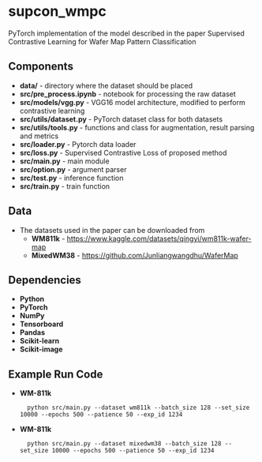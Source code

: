 # supcon_wmpc
PyTorch implementation of the model described in the paper Supervised Contrastive Learning for Wafer Map Pattern Classification

## Components
- **data/** - directory where the dataset should be placed
- **src/pre_process.ipynb** - notebook for processing the raw dataset
- **src/models/vgg.py** - VGG16 model architecture, modified to perform contrastive learning
- **src/utils/dataset.py** - PyTorch dataset class for both datasets
- **src/utils/tools.py** - functions and class for augmentation, result parsing and metrics
- **src/loader.py** - Pytorch data loader
- **src/loss.py** - Supervised Contrastive Loss of proposed method
- **src/main.py** - main module
- **src/option.py** - argument parser
- **src/test.py** - inference function
- **src/train.py** - train function

## Data
- The datasets used in the paper can be downloaded from
    - **WM811k** - https://www.kaggle.com/datasets/qingyi/wm811k-wafer-map
    - **MixedWM38** - https://github.com/Junliangwangdhu/WaferMap

## Dependencies
- **Python**
- **PyTorch**
- **NumPy**
- **Tensorboard**
- **Pandas**
- **Scikit-learn**
- **Scikit-image**

## Example Run Code
- **WM-811k**

        python src/main.py --dataset wm811k --batch_size 128 --set_size 10000 --epochs 500 --patience 50 --exp_id 1234

- **WM-811k**

        python src/main.py --dataset mixedwm38 --batch_size 128 --set_size 10000 --epochs 500 --patience 50 --exp_id 1234